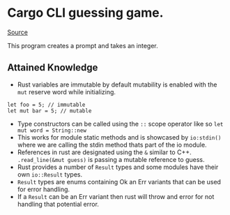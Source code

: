 # Cargo CLI guessing game.
[Source](https://doc.rust-lang.org/book/ch02-00-guessing-game-tutorial.html)  

This program creates a prompt and takes an integer.

## Attained Knowledge
* Rust variables are immutable by default mutability is enabled with the `mut` reserve word while initializing. 
```
let foo = 5; // immutable
let mut bar = 5; // mutable
```
* Type constructors can be called using the `::` scope operator like so `let mut word = String::new`  
* This works for module static methods and is showcased by `io:stdin()` where we are calling the stdin method thats part of the io module.
* References in rust are designated using the `&` similar to C++. `.read_line(&mut guess)` is passing a mutable reference to guess.
* Rust provides a number of `Result` types and some modules have their own `io::Result` types.
* `Result` types are enums containing Ok an Err variants that can be used for error handling.
* If a `Result` can be an Err variant then rust will throw and error for not handling that potential error.